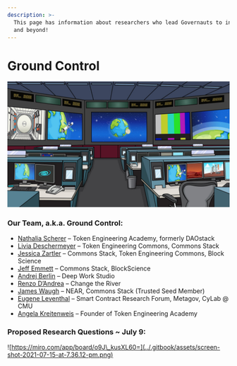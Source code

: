 ```yaml
---
description: >-
  This page has information about researchers who lead Governauts to infinities
  and beyond!
---
```


# Ground Control

![](../.gitbook/assets/image.png)

### **Our Team, a.k.a. Ground Control:**

* [Nathalia Scherer](https://twitter.com/natscherer_) – Token Engineering Academy, formerly DAOstack
* [Livia Deschermeyer](https://twitter.com/_liviade) – Token Engineering Commons, Commons Stack
* [Jessica Zartler](https://twitter.com/JessicaZartler) – Commons Stack, Token Engineering Commons, Block Science
* [Jeff Emmett](https://twitter.com/jeffemmett) – Commons Stack, BlockScience
* [Andrej Berlin](https://twitter.com/deepwork_studio) – Deep Work Studio
* [Renzo D’Andrea](https://twitter.com/RenzoDan5) – Change the River
* [James Waugh](https://twitter.com/jwaup) – NEAR, Commons Stack \(Trusted Seed Member\)
* [Eugene Leventhal](https://twitter.com/bbeats1) – Smart Contract Research Forum, Metagov, CyLab @ CMU
* [Angela Kreitenweis](https://twitter.com/akrtws) – Founder of Token Engineering Academy

### Proposed Research Questions ~ July 9:

![https://miro.com/app/board/o9J\_kusXL60=](../.gitbook/assets/screen-shot-2021-07-15-at-7.36.12-pm.png)

